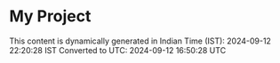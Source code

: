 # My Project

This content is dynamically generated in Indian Time (IST): 2024-09-12 22:20:28 IST
Converted to UTC: 2024-09-12 16:50:28 UTC
